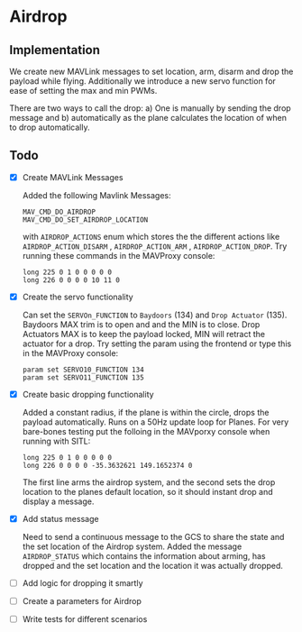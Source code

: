 # Airdrop

## Implementation

We create new MAVLink messages to set location, arm, disarm and drop the payload while flying. Additionally we introduce a new servo function for ease of setting the max and min PWMs.

There are two ways to call the drop: a) One is manually by sending the drop message and b) automatically as the plane calculates the location of when to drop automatically.

## Todo
- [x] Create MAVLink Messages

    Added the following Mavlink Messages:
    ```
    MAV_CMD_DO_AIRDROP
    MAV_CMD_DO_SET_AIRDROP_LOCATION
    ```  
    with `AIRDROP_ACTIONS` enum which stores the the different actions like `AIRDROP_ACTION_DISARM` , `AIRDROP_ACTION_ARM` , `AIRDROP_ACTION_DROP`. 
    Try running these commands in the MAVProxy console:
    ```
    long 225 0 1 0 0 0 0 0
    long 226 0 0 0 0 10 11 0 
    ```

- [x] Create the servo functionality

    Can set the `SERVOn_FUNCTION` to `Baydoors` (134) and `Drop Actuator` (135).
    Baydoors MAX trim is to open and and the MIN is to close.
    Drop Actuators MAX is to keep the payload locked, MIN will retract the actuator for a drop.
    Try setting the param using the frontend or type this in the MAVProxy console:
    ```
    param set SERVO10_FUNCTION 134
    param set SERVO11_FUNCTION 135
    ```

- [x] Create basic dropping functionality

    Added a constant radius, if the plane is within the circle, drops the payload automatically. Runs on a 50Hz update loop for Planes.
    For very bare-bones testing put the folloing in the MAVporxy console when running with SITL:
    ```
    long 225 0 1 0 0 0 0 0
    long 226 0 0 0 0 -35.3632621 149.1652374 0 
    ```
    The first line arms the airdrop system, and the second sets the drop location to the planes default location, so it should instant drop and display a message.

- [x] Add status message

    Need to send a continuous message to the GCS to share the state and the set location of the Airdrop system.
    Added the message `AIRDROP_STATUS` which contains the information about arming, has dropped and the set location and the location it was actually dropped.

- [ ] Add logic for dropping it smartly

- [ ] Create a parameters for Airdrop

- [ ] Write tests for different scenarios
